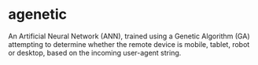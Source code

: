 agenetic
========

An Artificial Neural Network (ANN), trained using a Genetic Algorithm (GA) attempting to determine whether the remote device is mobile, tablet, robot or desktop, based on the incoming user-agent string.